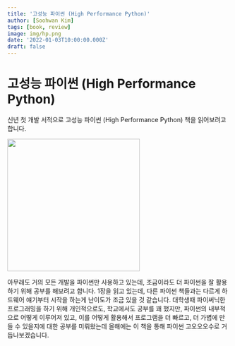 ```yaml
---
title: '고성능 파이썬 (High Performance Python)'
author: [Soohwan Kim]
tags: [book, review]
image: img/hp.png
date: '2022-01-03T10:00:00.000Z'
draft: false
---
```


# 고성능 파이썬 (High Performance Python)
  
신년 첫 개발 서적으로 고성능 파이썬 (High Performance Python) 책을 읽어보려고 합니다.  
  
<img src="http://image.kyobobook.co.kr/images/book/xlarge/210/x9791162244210.jpg" width="300">  
  
아무래도 거의 모든 개발을 파이썬만 사용하고 있는데, 조금이라도 더 파이썬을 잘 활용하기 위해 
공부를 해보려고 합니다. 1장을 읽고 있는데, 다른 파이썬 책들과는 다르게 하드웨어 얘기부터 시작을 하는게 
난이도가 조금 있을 것 같습니다. 대학생때 파이써닉한 프로그래밍을 하기 위해 개인적으로도, 학교에서도 공부를 꽤 했지만, 
파이썬의 내부적으로 어떻게 이루어져 있고, 이를 어떻게 활용해서 프로그램을 더 빠르고, 더 가볍에 만들 수 있을지에 대한 공부를 
미뤄왔는데 올해에는 이 책을 통해 파이썬 고오오오수로 거듭나보겠습니다.  
  
